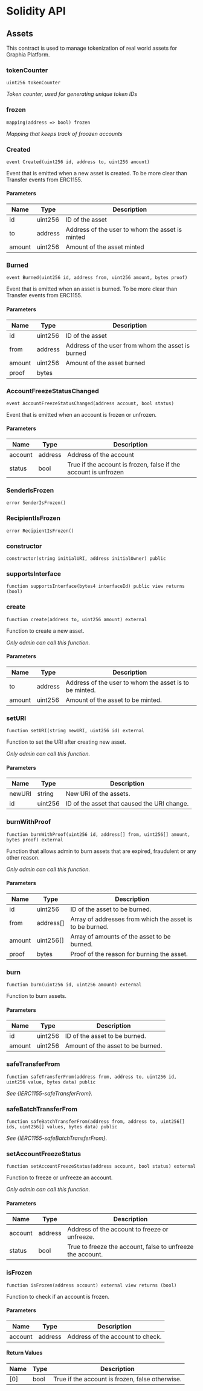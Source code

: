 # Solidity API

## Assets

This contract is used to manage tokenization of real world assets for Graphia Platform.

### tokenCounter

```solidity
uint256 tokenCounter
```

_Token counter, used for generating unique token IDs_

### frozen

```solidity
mapping(address => bool) frozen
```

_Mapping that keeps track of froozen accounts_

### Created

```solidity
event Created(uint256 id, address to, uint256 amount)
```

Event that is emitted when a new asset is created. To be more clear than Transfer events from ERC1155.

#### Parameters

| Name | Type | Description |
| ---- | ---- | ----------- |
| id | uint256 | ID of the asset |
| to | address | Address of the user to whom the asset is minted |
| amount | uint256 | Amount of the asset minted |

### Burned

```solidity
event Burned(uint256 id, address from, uint256 amount, bytes proof)
```

Event that is emitted when an asset is burned. To be more clear than Transfer events from ERC1155.

#### Parameters

| Name | Type | Description |
| ---- | ---- | ----------- |
| id | uint256 | ID of the asset |
| from | address | Address of the user from whom the asset is burned |
| amount | uint256 | Amount of the asset burned |
| proof | bytes |  |

### AccountFreezeStatusChanged

```solidity
event AccountFreezeStatusChanged(address account, bool status)
```

Event that is emitted when an account is frozen or unfrozen.

#### Parameters

| Name | Type | Description |
| ---- | ---- | ----------- |
| account | address | Address of the account |
| status | bool | True if the account is frozen, false if the account is unfrozen |

### SenderIsFrozen

```solidity
error SenderIsFrozen()
```

### RecipientIsFrozen

```solidity
error RecipientIsFrozen()
```

### constructor

```solidity
constructor(string initialURI, address initialOwner) public
```

### supportsInterface

```solidity
function supportsInterface(bytes4 interfaceId) public view returns (bool)
```

### create

```solidity
function create(address to, uint256 amount) external
```

Function to create a new asset.

_Only admin can call this function._

#### Parameters

| Name | Type | Description |
| ---- | ---- | ----------- |
| to | address | Address of the user to whom the asset is to be minted. |
| amount | uint256 | Amount of the asset to be minted. |

### setURI

```solidity
function setURI(string newURI, uint256 id) external
```

Function to set the URI after creating new asset.

_Only admin can call this function._

#### Parameters

| Name | Type | Description |
| ---- | ---- | ----------- |
| newURI | string | New URI of the assets. |
| id | uint256 | ID of the asset that caused the URI change. |

### burnWithProof

```solidity
function burnWithProof(uint256 id, address[] from, uint256[] amount, bytes proof) external
```

Function that allows admin to burn assets that are expired, fraudulent or any other reason.

_Only admin can call this function._

#### Parameters

| Name | Type | Description |
| ---- | ---- | ----------- |
| id | uint256 | ID of the asset to be burned. |
| from | address[] | Array of addresses from which the asset is to be burned. |
| amount | uint256[] | Array of amounts of the asset to be burned. |
| proof | bytes | Proof of the reason for burning the asset. |

### burn

```solidity
function burn(uint256 id, uint256 amount) external
```

Function to burn assets.

#### Parameters

| Name | Type | Description |
| ---- | ---- | ----------- |
| id | uint256 | ID of the asset to be burned. |
| amount | uint256 | Amount of the asset to be burned. |

### safeTransferFrom

```solidity
function safeTransferFrom(address from, address to, uint256 id, uint256 value, bytes data) public
```

_See \{IERC1155-safeTransferFrom}._

### safeBatchTransferFrom

```solidity
function safeBatchTransferFrom(address from, address to, uint256[] ids, uint256[] values, bytes data) public
```

_See \{IERC1155-safeBatchTransferFrom}._

### setAccountFreezeStatus

```solidity
function setAccountFreezeStatus(address account, bool status) external
```

Function to freeze or unfreeze an account.

_Only admin can call this function._

#### Parameters

| Name | Type | Description |
| ---- | ---- | ----------- |
| account | address | Address of the account to freeze or unfreeze. |
| status | bool | True to freeze the account, false to unfreeze the account. |

### isFrozen

```solidity
function isFrozen(address account) external view returns (bool)
```

Function to check if an account is frozen.

#### Parameters

| Name | Type | Description |
| ---- | ---- | ----------- |
| account | address | Address of the account to check. |

#### Return Values

| Name | Type | Description |
| ---- | ---- | ----------- |
| [0] | bool | True if the account is frozen, false otherwise. |
